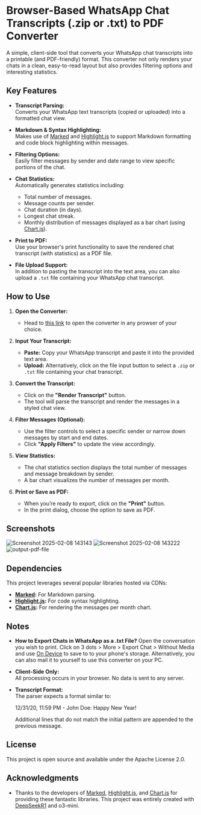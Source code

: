 # Browser-Based WhatsApp Chat Transcripts (.zip or .txt) to PDF Converter

A simple, client-side tool that converts your WhatsApp chat transcripts into a printable (and PDF-friendly) format. This converter not only renders your chats in a clean, easy-to-read layout but also provides filtering options and interesting statistics.

## Key Features

- **Transcript Parsing:**  
  Converts your WhatsApp text transcripts (copied or uploaded) into a formatted chat view.

- **Markdown & Syntax Highlighting:**  
  Makes use of [Marked](https://github.com/markedjs/marked) and [Highlight.js](https://highlightjs.org/) to support Markdown formatting and code block highlighting within messages.

- **Filtering Options:**  
  Easily filter messages by sender and date range to view specific portions of the chat.

- **Chat Statistics:**  
  Automatically generates statistics including:
  - Total number of messages.
  - Message counts per sender.
  - Chat duration (in days).
  - Longest chat streak. 
  - Monthly distribution of messages displayed as a bar chart (using [Chart.js](https://www.chartjs.org/)).

- **Print to PDF:**  
  Use your browser's print functionality to save the rendered chat transcript (with statistics) as a PDF file.

- **File Upload Support:**  
  In addition to pasting the transcript into the text area, you can also upload a `.txt` file containing your WhatsApp chat transcript.

## How to Use

1. **Open the Converter:**
   - Head to [this link](https://iasad12.github.io/whatsapptranscripttopdf/) to open the converter in any prowser of your choice. 

2. **Input Your Transcript:**
   - **Paste:** Copy your WhatsApp transcript and paste it into the provided text area.
   - **Upload:** Alternatively, click on the file input button to select a `.zip` or `.txt` file containing your chat transcript.

3. **Convert the Transcript:**
   - Click on the **"Render Transcript"** button.
   - The tool will parse the transcript and render the messages in a styled chat view.

4. **Filter Messages (Optional):**
   - Use the filter controls to select a specific sender or narrow down messages by start and end dates.
   - Click **"Apply Filters"** to update the view accordingly.

5. **View Statistics:**
   - The chat statistics section displays the total number of messages and message breakdown by sender.
   - A bar chart visualizes the number of messages per month.

6. **Print or Save as PDF:**
   - When you’re ready to export, click on the **"Print"** button.
   - In the print dialog, choose the option to save as PDF.
  
## Screenshots

![Screenshot 2025-02-08 143143](https://github.com/user-attachments/assets/71ebfe5f-4f38-4847-82b2-63134a63f036)
![Screenshot 2025-02-08 143222](https://github.com/user-attachments/assets/bb8ca304-839c-4f06-9a13-e03eff868e39)
![output-pdf-file](https://github.com/user-attachments/assets/ef1bba24-93de-4e4e-83bc-3967a583392b)

## Dependencies

This project leverages several popular libraries hosted via CDNs:
- **[Marked](https://cdn.jsdelivr.net/npm/marked/marked.min.js):** For Markdown parsing.
- **[Highlight.js](https://cdnjs.cloudflare.com/ajax/libs/highlight.js/11.5.0/highlight.min.js):** For code syntax highlighting.
- **[Chart.js](https://cdn.jsdelivr.net/npm/chart.js):** For rendering the messages per month chart.

## Notes

- **How to Export Chats in WhatsApp as a .txt File?**
  Open the conversation you wish to print. Click on 3 dots > More > Export Chat > Without Media and use [On Device](https://github.com/lmj0011/save-on-device) to save to to your phone's storage. Alternatively, you can also mail it to yourself to use this converter on your PC. 

- **Client-Side Only:**  
  All processing occurs in your browser. No data is sent to any server. 

- **Transcript Format:**  
  The parser expects a format similar to:

  12/31/20, 11:59 PM - John Doe: Happy New Year!

  Additional lines that do not match the initial pattern are appended to the previous message.

## License

This project is open source and available under the Apache License 2.0. 

## Acknowledgments

- Thanks to the developers of [Marked](https://github.com/markedjs/marked), [Highlight.js](https://highlightjs.org/), and [Chart.js](https://www.chartjs.org/) for providing these fantastic libraries. This project was entirely created with [DeepSeekR1](https://github.com/deepseek-ai/DeepSeek-R1) and o3-mini. 

